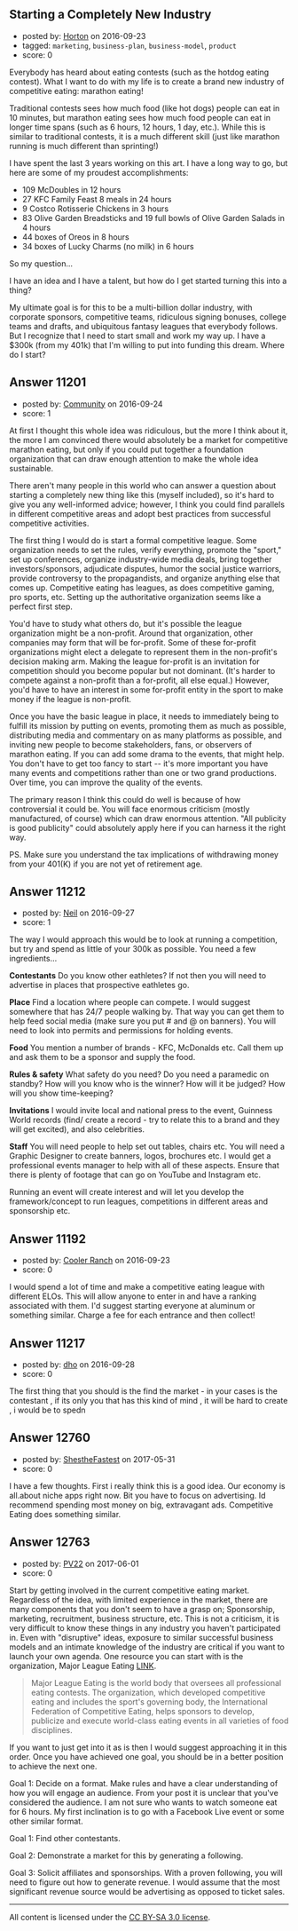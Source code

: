 ## Starting a Completely New Industry

- posted by: [Horton](https://stackexchange.com/users/9246100/horton) on 2016-09-23
- tagged: `marketing`, `business-plan`, `business-model`, `product`
- score: 0

<p>Everybody has heard about eating contests (such as the hotdog eating contest).  What I want to do with my life is to create a brand new industry of competitive eating: marathon eating!</p>

<p>Traditional contests sees how much food (like hot dogs) people can eat in 10 minutes, but marathon eating sees how much food people can eat in longer time spans (such as 6 hours, 12 hours, 1 day, etc.).  While this is similar to traditional contests, it is a much different skill (just like marathon running is much different than sprinting!)</p>

<p>I have spent the last 3 years working on this art.  I have a long way to go, but here are some of my proudest accomplishments:</p>

<ul>
<li>109 McDoubles in 12 hours</li>
<li>27 KFC Family Feast 8 meals in 24 hours</li>
<li>9 Costco Rotisserie Chickens in 3 hours</li>
<li>83 Olive Garden Breadsticks and 19 full bowls of Olive Garden Salads in 4 hours</li>
<li>44 boxes of Oreos in 8 hours</li>
<li>34 boxes of Lucky Charms (no milk) in 6 hours</li>
</ul>

<p>So my question...</p>

<p>I have an idea and I have a talent, but how do I get started turning this into a thing?</p>

<p>My ultimate goal is for this to be a multi-billion dollar industry, with corporate sponsors, competitive teams, ridiculous signing bonuses, college teams and drafts, and ubiquitous fantasy leagues that everybody follows.  But I recognize that I need to start small and work my way up.  I have a $300k (from my 401k) that I'm willing to put into funding this dream.  Where do I start?</p>



## Answer 11201

- posted by: [Community](https://stackexchange.com/users/-1/community) on 2016-09-24
- score: 1

<p>At first I thought this whole idea was ridiculous, but the more I think about it, the more I am convinced there would absolutely be a market for competitive marathon eating, but only if you could put together a foundation organization that can draw enough attention to make the whole idea sustainable.</p>

<p>There aren't many people in this world who can answer a question about starting a completely new thing like this (myself included), so it's hard to give you any well-informed advice; however, I think you could find parallels in different competitive areas and adopt best practices from successful competitive activities.</p>

<p>The first thing I would do is start a formal competitive league. Some organization needs to set the rules, verify everything, promote the "sport," set up conferences, organize industry-wide media deals, bring together investors/sponsors, adjudicate disputes, humor the social justice warriors, provide controversy to the propagandists, and organize anything else that comes up. Competitive eating has leagues, as does competitive gaming, pro sports, etc. Setting up the authoritative organization seems like a perfect first step.</p>

<p>You'd have to study what others do, but it's possible the league organization might be a non-profit. Around that organization, other companies may form that will be for-profit. Some of these for-profit organizations might elect a delegate to represent them in the non-profit's decision making arm. Making the league for-profit is an invitation for competition should you become popular but not dominant. (It's harder to compete against a non-profit than a for-profit, all else equal.) However, you'd have to have an interest in some for-profit entity in the sport to make money if the league is non-profit.</p>

<p>Once you have the basic league in place, it needs to immediately being to fulfill its mission by putting on events, promoting them as much as possible, distributing media and commentary on as many platforms as possible, and inviting new people to become stakeholders, fans, or observers of marathon eating. If you can add some drama to the events, that might help. You don't have to get too fancy to start -- it's more important you have many events and competitions rather than one or two grand productions. Over time, you can improve the quality of the events.</p>

<p>The primary reason I think this could do well is because of how controversial it could be. You will face enormous criticism (mostly manufactured, of course) which can draw enormous attention. "All publicity is good publicity" could absolutely apply here if you can harness it the right way.</p>

<p>PS. Make sure you understand the tax implications of withdrawing money from your 401(K) if you are not yet of retirement age.</p>



## Answer 11212

- posted by: [Neil](https://stackexchange.com/users/2711480/neil) on 2016-09-27
- score: 1

<p>The way I would approach this would be to look at running a competition, but try and spend as little of your 300k as possible. 
You need a few ingredients...</p>

<p><strong>Contestants</strong>
Do you know other eathletes? If not then you will need to advertise in places that prospective eathletes go. </p>

<p><strong>Place</strong>
Find a location where people can compete. I would suggest somewhere that has 24/7 people walking by. That way you can get them to help feed social media (make sure you put # and @ on banners). You will need to look into permits and permissions for holding events.</p>

<p><strong>Food</strong>
You mention a number of brands - KFC, McDonalds etc. Call them up and ask them to be a sponsor and supply the food.</p>

<p><strong>Rules &amp; safety</strong>
What safety do you need? Do you need a paramedic on standby? How will you know who is the winner? How will it be judged? How will you show time-keeping?</p>

<p><strong>Invitations</strong>
I would invite local and national press to the event, Guinness World records (find/ create a record - try to relate this to a brand and they will get excited), and also celebrities. </p>

<p><strong>Staff</strong>
You will need people to help set out tables, chairs etc. You will need a Graphic Designer to create banners, logos, brochures etc. I would get a professional events manager to help with all of these aspects. Ensure that there is plenty of footage that can go on YouTube and Instagram etc.</p>

<p>Running an event will create interest and will let you develop the framework/concept to run leagues, competitions in different areas and sponsorship etc.</p>



## Answer 11192

- posted by: [Cooler Ranch](https://stackexchange.com/users/4318451/cooler-ranch) on 2016-09-23
- score: 0

<p>I would spend a lot of time and make a competitive eating league with different ELOs. This will allow anyone to enter in and have a ranking associated with them. I'd suggest starting everyone at aluminum or something similar. Charge a fee for each entrance and then collect!</p>



## Answer 11217

- posted by: [dho](https://stackexchange.com/users/9280431/dho) on 2016-09-28
- score: 0

<p>The first thing that you should is the find the market  - in your cases is the contestant , if its only you that has this kind of mind , it will be hard to create , i would be to spedn </p>



## Answer 12760

- posted by: [ShestheFastest](https://stackexchange.com/users/9279546/shesthefastest) on 2017-05-31
- score: 0

<p>I have a few thoughts. First i really think this is a good idea. Our economy is all.about niche apps right now. Bit you have to focus on advertising. Id recommend spending most money on big, extravagant ads. Competitive Eating does something similar.</p>



## Answer 12763

- posted by: [PV22](https://stackexchange.com/users/8264469/pv22) on 2017-06-01
- score: 0

<p>Start by getting involved in the current competitive eating market. Regardless of the idea, with limited experience in the market, there are many components that you don't seem to have a grasp on; Sponsorship, marketing, recruitment, business structure, etc. This is not a criticism, it is very difficult to know these things in any industry you haven't participated in. Even with "disruptive" ideas, exposure to similar successful business models and an intimate knowledge of the industry are critical if you want to launch your own agenda. One resource you can start with is the organization, Major League Eating <a href="http://www.majorleagueeating.com/about.php" rel="nofollow noreferrer">LINK</a>.</p>

<blockquote>
  <p>Major League Eating is the world body that oversees all professional eating contests. The organization, which developed competitive eating and includes the sport's governing body, the International Federation of Competitive Eating, helps sponsors to develop, publicize and execute world-class eating events in all varieties of food disciplines.</p>
</blockquote>

<p>If you want to just get into it as is then I would suggest approaching it in this order. Once you have achieved one goal, you should be in a better position to achieve the next one.</p>

<p>Goal 1: Decide on a format. Make rules and have a clear understanding of how you will engage an audience. From your post it is unclear that you've considered the audience. I am not sure who wants to watch someone eat for 6 hours. My first inclination is to go with a Facebook Live event or some other similar format.</p>

<p>Goal 1: Find other contestants.</p>

<p>Goal 2: Demonstrate a market for this by generating a following.</p>

<p>Goal 3: Solicit affiliates and sponsorships. With a proven following, you will need to figure out how to generate revenue. I would assume that the most significant revenue source would be advertising as opposed to ticket sales.</p>




---

All content is licensed under the [CC BY-SA 3.0 license](https://creativecommons.org/licenses/by-sa/3.0/).
